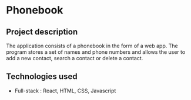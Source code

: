 # Phonebook

## Project description

The application consists of a phonebook in the form of a web app. The  program stores a set of names and phone numbers and allows the user to add a new contact, search a contact or delete a contact.

## Technologies used

- Full-stack : React, HTML, CSS, Javascript
